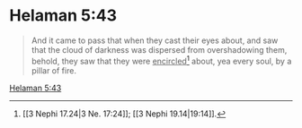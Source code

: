 # Helaman 5:43

> And it came to pass that when they cast their eyes about, and saw that the cloud of darkness was dispersed from overshadowing them, behold, they saw that they were <u>encircled</u>[^a] about, yea every soul, by a pillar of fire.

[Helaman 5:43](https://www.churchofjesuschrist.org/study/scriptures/bofm/hel/5?lang=eng&id=p43#p43)


[^a]: [[3 Nephi 17.24|3 Ne. 17:24]]; [[3 Nephi 19.14|19:14]].  
